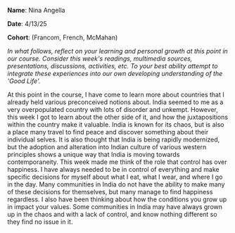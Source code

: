**Name**: Nina Angella

**Date**: 4/13/25

**Cohort**: (Francom, French, McMahan)

*In what follows, reflect on your learning and personal growth at this
point in our course. Consider this week's readings, multimedia sources,
presentations, discussions, activities, etc. To your best ability
attempt to integrate these experiences into our own developing
understanding of the 'Good Life'.*

At this point in the course, I have come to learn more about countries
that I already held various preconceived notions about. India seemed to
me as a very overpopulated country with lots of disorder and unkempt.
However, this week I got to learn about the other side of it, and how
the juxtapositions within the country make it valuable. India is known
for its chaos, but is also a place many travel to find peace and
discover something about their individual selves. It is also thought
that India is being rapidly modernized, but the adoption and alteration
into Indian culture of various western principles shows a unique way
that India is moving towards contemporaneity. This week made me think of
the role that control has over happiness. I have always needed to be in
control of everything and make specific decisions for myself about what
I eat, what I wear, and where I go in the day. Many communities in India
do not have the ability to make many of these decisions for themselves,
but many manage to find happiness regardless. I also have been thinking
about how the conditions you grow up in impact your values. Some
communities in India may have always grown up in the chaos and with a
lack of control, and know nothing different so they find no issue in it.
